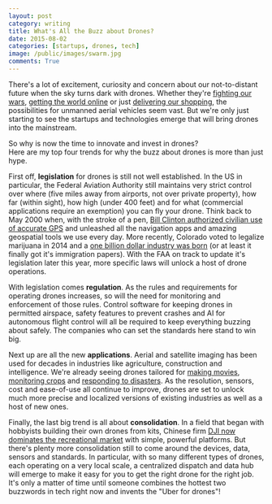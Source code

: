 ```yaml
---
layout: post
category: writing
title: What's All the Buzz about Drones?
date: 2015-08-02
categories: [startups, drones, tech]
image: /public/images/swarm.jpg
comments: True
---
```


There's a lot of excitement, curiosity and concern about our not-to-distant future when the sky turns dark with drones. 
Whether they're [fighting our wars](https://www.youtube.com/watch?v=hZV8IfJm-MI), [getting the world online](http://venturebeat.com/2015/07/30/facebooks-new-massive-drone-will-beam-the-internet-down-to-developing-countries/) or just [delivering our shopping](www.amazon.com/primeair), the possibilities for unmanned aerial vehicles seem vast. 
But we're only just starting to see the startups and technologies emerge that will bring drones into the mainstream.

So why is now the time to innovate and invest in drones?<br/>
Here are my top four trends for why the buzz about drones is more than just hype.

First off, **legislation** for drones is still not well established. 
In the US in particular, the Federal Aviation Authority still maintains very strict control over where (five miles away from airports, not over private property), how far (within sight), how high (under 400 feet) and for what (commercial applications require an exemption) you can fly your drone.
Think back to May 2000 when, with the stroke of a pen, [Bill Clinton authorized civilian use of accurate GPS](http://www.cnet.com/news/celebrating-10-years-of-gps-for-the-masses/) and unleashed all the navigation apps and amazing geospatial tools we use every day.
More recently, Colorado voted to legalize marijuana in 2014 and a [one billion dollar industry was born](http://www.washingtonpost.com/news/wonkblog/wp/2015/02/12/colorados-legal-weed-market-700-million-in-sales-last-year-1-billion-by-2016/) (or at least it finally got it's immigration papers).
With the FAA on track to update it's legislation later this year, more specific laws will unlock a host of drone operations.

With legislation comes **regulation**. 
As the rules and requirements for operating drones increases, so will the need for monitoring and enforcement of those rules. 
Control software for keeping drones in permitted airspace, safety features to prevent crashes and AI for autonomous flight control will all be required to keep everything buzzing about safely.
The companies who can set the standards here stand to win big.

Next up are all the new **applications**.
Aerial and satellite imaging has been used for decades in industries like agriculture, construction and intelligence.
We're already seeing drones tailored for [making movies](http://www.wired.com/2015/03/drone-filmmaking/), [monitoring crops](http://www.precisionhawk.com/) and [responding to disasters](https://player.vimeo.com/video/126676918).
As the resolution, sensors, cost and ease-of-use all continue to improve, drones are set to unlock much more precise and localized versions of existing industries as well as a host of new ones.

Finally, the last big trend is all about **consolidation**. 
In a field that began with hobbyists building their own drones from kits, Chinese firm [DJI now dominates the recreational market](http://www.economist.com/news/business/21647981-chinese-firm-has-taken-lead-promising-market-up) with simple, powerful platforms.
But there's plenty more consolidation still to come around the devices, data, sensors and standards. 
In particular, with so many different types of drones, each operating on a very local scale, a centralized dispatch and data hub will emerge to make it easy for you to get the right drone for the right job.
It's only a matter of time until someone combines the hottest two buzzwords in tech right now and invents the "Uber for drones"!
